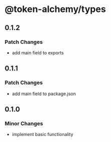 # @token-alchemy/types

## 0.1.2

### Patch Changes

- add main field to exports

## 0.1.1

### Patch Changes

- add main field to package.json

## 0.1.0

### Minor Changes

- implement basic functionality
